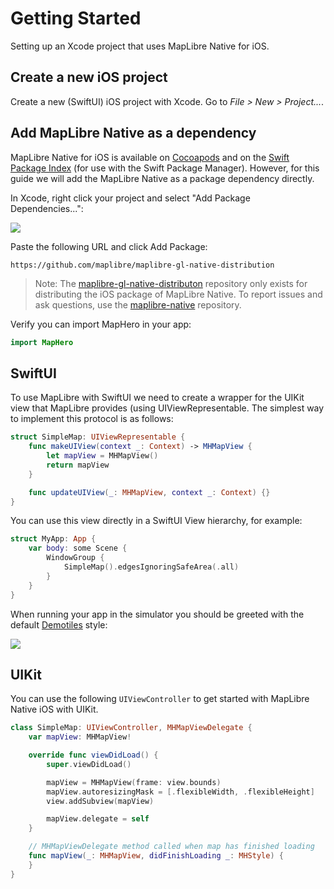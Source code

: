 # Getting Started

Setting up an Xcode project that uses MapLibre Native for iOS.

## Create a new iOS project

Create a new (SwiftUI) iOS project with Xcode. Go to *File > New > Project...*.

## Add MapLibre Native as a dependency

MapLibre Native for iOS is available on [Cocoapods](https://cocoapods.org) and on the [Swift Package Index](https://swiftpackageindex.com/maplibre/maplibre-gl-native-distribution) (for use with the Swift Package Manager). However, for this guide we will add the MapLibre Native as a package dependency directly.

In Xcode, right click your project and select "Add Package Dependencies...":

![](AddPackageDependencies.png)

Paste the following URL and click Add Package:

```
https://github.com/maplibre/maplibre-gl-native-distribution
```

> Note: The [maplibre-gl-native-distributon](https://github.com/maplibre/maplibre-gl-native-distribution) repository only exists for distributing the iOS package of MapLibre Native. To report issues and ask questions, use the [maplibre-native](https://github.com/maplibre/maplibre-native) repository.

Verify you can import MapHero in your app:

```swift
import MapHero
```

## SwiftUI

To use MapLibre with SwiftUI we need to create a wrapper for the UIKit view that MapLibre provides (using UIViewRepresentable. The simplest way to implement this protocol is as follows:

<!-- include-example(SimpleMap) -->

```swift
struct SimpleMap: UIViewRepresentable {
    func makeUIView(context _: Context) -> MHMapView {
        let mapView = MHMapView()
        return mapView
    }

    func updateUIView(_: MHMapView, context _: Context) {}
}
```

You can use this view directly in a SwiftUI View hierarchy, for example:

```swift
struct MyApp: App {
    var body: some Scene {
        WindowGroup {
            SimpleMap().edgesIgnoringSafeArea(.all)
        }
    }
}
```

When running your app in the simulator you should be greeted with the default [Demotiles](https://demotiles.maplibre.org/) style:

![](DemotilesScreenshot.png)

## UIKit

You can use the following `UIViewController` to get started with MapLibre Native iOS with UIKit.

```swift
class SimpleMap: UIViewController, MHMapViewDelegate {
    var mapView: MHMapView!

    override func viewDidLoad() {
        super.viewDidLoad()

        mapView = MHMapView(frame: view.bounds)
        mapView.autoresizingMask = [.flexibleWidth, .flexibleHeight]
        view.addSubview(mapView)

        mapView.delegate = self
    }

    // MHMapViewDelegate method called when map has finished loading
    func mapView(_: MHMapView, didFinishLoading _: MHStyle) {
    }
}
```
